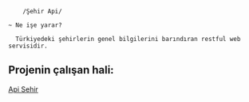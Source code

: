 		/Şehir Api/
	
	~ Ne işe yarar?
	  
	  Türkiyedeki şehirlerin genel bilgilerini barındıran restful web servisidir.

## Projenin çalışan hali:
	
[Api Sehir](http://api-sehir.herokuapp.com)
 
